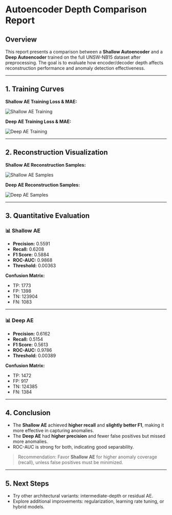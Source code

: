 
# Autoencoder Depth Comparison Report

## Overview

This report presents a comparison between a **Shallow Autoencoder** and a **Deep Autoencoder** trained on the full UNSW-NB15 dataset after preprocessing. The goal is to evaluate how encoder/decoder depth affects reconstruction performance and anomaly detection effectiveness.

---

## 1. Training Curves

**Shallow AE Training Loss & MAE:**

![Shallow AE Training](../images/shallow_training.png)

**Deep AE Training Loss & MAE:**

![Deep AE Training](../images/deep_training.png)

---

## 2. Reconstruction Visualization

**Shallow AE Reconstruction Samples:**

![Shallow AE Samples](../images/shallow_reconstruction.png)

**Deep AE Reconstruction Samples:**

![Deep AE Samples](../images/deep_reconstruction.png)

---

## 3. Quantitative Evaluation

### 📊 Shallow AE

- **Precision:** 0.5591
- **Recall:** 0.6208
- **F1 Score:** 0.5884
- **ROC-AUC:** 0.9868
- **Threshold:** 0.00363

**Confusion Matrix:**
- TP: 1773
- FP: 1398
- TN: 123904
- FN: 1083

---

### 📊 Deep AE

- **Precision:** 0.6162
- **Recall:** 0.5154
- **F1 Score:** 0.5613
- **ROC-AUC:** 0.9786
- **Threshold:** 0.00389

**Confusion Matrix:**
- TP: 1472
- FP: 917
- TN: 124385
- FN: 1384

---

## 4. Conclusion

- The **Shallow AE** achieved **higher recall** and **slightly better F1**, making it more effective in capturing anomalies.
- The **Deep AE** had **higher precision** and fewer false positives but missed more anomalies.
- ROC-AUC is strong for both, indicating good separability.

> Recommendation: Favor **Shallow AE** for higher anomaly coverage (recall), unless false positives must be minimized.

---

## 5. Next Steps

- Try other architectural variants: intermediate-depth or residual AE.
- Explore additional improvements: regularization, learning rate tuning, or hybrid models.
